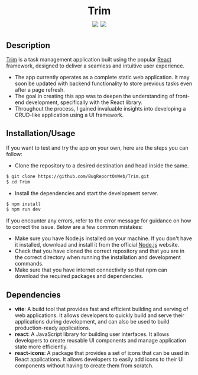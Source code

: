 <h1 id="header" align="center">
    Trim
    <div id="badge">
        <img id="code-size" src="https://img.shields.io/github/languages/code-size/BugReportOnWeb/Trim" />
        <img id="last-commit" src="https://img.shields.io/github/last-commit/BugReportOnWeb/Trim" />
    </div>
</h1>

## Description

[Trim](trim.onrender.com) is a task management application built using the popular [React](http://reactjs.org/) framework, designed to deliver a seamless and intuitive user experience.

* The app currently operates as a complete static web application. It may soon be updated with backend functionality to store previous tasks even after a page refresh.
* The goal in creating this app was to deepen the understanding of front-end development, specifically with the React library.
* Throughout the process, I gained invaluable insights into developing a CRUD-like application using a UI framework.

## Installation/Usage

If you want to test and try the app on your own, here are the steps you can follow:

* Clone the repository to a desired destination and head inside the same.
```bash
$ git clone https://github.com/BugReportOnWeb/Trim.git
$ cd Trim
```

* Install the dependencies and start the development server.
```bash
$ npm install 
$ npm run dev 
```

If you encounter any errors, refer to the error message for guidance on how to correct the issue. Below are a few common mistakes:
* Make sure you have Node.js installed on your machine. If you don't have it installed, download and install it from the official [Node.js](https://nodejs.org/) website.
* Check that you have cloned the correct repository and that you are in the correct directory when running the installation and development commands.
* Make sure that you have internet connectivity so that npm can download the required packages and dependencies.

## Dependencies
* **vite**: A build tool that provides fast and efficient building and serving of web applications. It allows developers to quickly build and serve their applications during development, and can also be used to build production-ready applications.
* **react**: A JavaScript library for building user interfaces. It allows developers to create reusable UI components and manage application state more efficiently.
* **react-icons**: A package that provides a set of icons that can be used in React applications. It allows developers to easily add icons to their UI components without having to create them from scratch.

